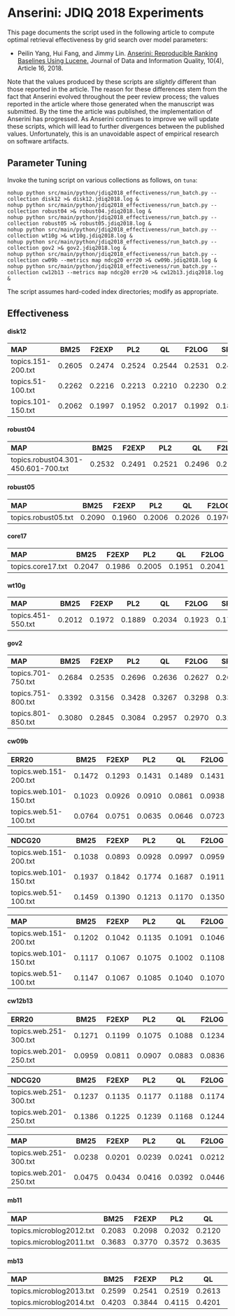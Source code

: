 # Anserini: JDIQ 2018 Experiments

This page documents the script used in the following article to compute optimal retrieval effectiveness by grid search over model parameters:

+ Peilin Yang, Hui Fang, and Jimmy Lin. [Anserini: Reproducible Ranking Baselines Using Lucene.](https://dl.acm.org/citation.cfm?doid=3289400.3239571) Journal of Data and Information Quality, 10(4), Article 16, 2018.

Note that the values produced by these scripts are _slightly_ different than those reported in the article.
The reason for these differences stem from the fact that Anserini evolved throughout the peer review process; the values reported in the article where those generated when the manuscript was submitted.
By the time the article was published, the implementation of Anserini has progressed.
As Anserini continues to improve we will update these scripts, which will lead to further divergences between the published values.
Unfortunately, this is an unavoidable aspect of empirical research on software artifacts.

## Parameter Tuning

Invoke the tuning script on various collections as follows, on `tuna`:

```
nohup python src/main/python/jdiq2018_effectiveness/run_batch.py --collection disk12 >& disk12.jdiq2018.log &
nohup python src/main/python/jdiq2018_effectiveness/run_batch.py --collection robust04 >& robust04.jdiq2018.log &
nohup python src/main/python/jdiq2018_effectiveness/run_batch.py --collection robust05 >& robust05.jdiq2018.log &
nohup python src/main/python/jdiq2018_effectiveness/run_batch.py --collection wt10g >& wt10g.jdiq2018.log &
nohup python src/main/python/jdiq2018_effectiveness/run_batch.py --collection gov2 >& gov2.jdiq2018.log &
nohup python src/main/python/jdiq2018_effectiveness/run_batch.py --collection cw09b --metrics map ndcg20 err20 >& cw09b.jdiq2018.log &
nohup python src/main/python/jdiq2018_effectiveness/run_batch.py --collection cw12b13 --metrics map ndcg20 err20 >& cw12b13.jdiq2018.log &
```

The script assumes hard-coded index directories; modify as appropriate.

## Effectiveness

#### disk12
MAP                                     | BM25      | F2EXP     | PL2       | QL        | F2LOG     | SPL       |
:---------------------------------------|-----------|-----------|-----------|-----------|-----------|-----------|
topics.151-200.txt                      | 0.2605    | 0.2474    | 0.2524    | 0.2544    | 0.2531    | 0.2448    |
topics.51-100.txt                       | 0.2262    | 0.2216    | 0.2213    | 0.2210    | 0.2230    | 0.2189    |
topics.101-150.txt                      | 0.2062    | 0.1997    | 0.1952    | 0.2017    | 0.1992    | 0.1819    |


#### robust04
MAP                                     | BM25      | F2EXP     | PL2       | QL        | F2LOG     | SPL       |
:---------------------------------------|-----------|-----------|-----------|-----------|-----------|-----------|
topics.robust04.301-450.601-700.txt     | 0.2532    | 0.2491    | 0.2521    | 0.2496    | 0.2500    | 0.2502    |


#### robust05
MAP                                     | BM25      | F2EXP     | PL2       | QL        | F2LOG     | SPL       |
:---------------------------------------|-----------|-----------|-----------|-----------|-----------|-----------|
topics.robust05.txt                     | 0.2090    | 0.1960    | 0.2006    | 0.2026    | 0.1976    | 0.1969    |


#### core17
MAP                                     | BM25      | F2EXP     | PL2       | QL        | F2LOG     | SPL       |
:---------------------------------------|-----------|-----------|-----------|-----------|-----------|-----------|
topics.core17.txt                       | 0.2047    | 0.1986    | 0.2005    | 0.1951    | 0.2041    | 0.1981    |


#### wt10g
MAP                                     | BM25      | F2EXP     | PL2       | QL        | F2LOG     | SPL       |
:---------------------------------------|-----------|-----------|-----------|-----------|-----------|-----------|
topics.451-550.txt                      | 0.2012    | 0.1972    | 0.1889    | 0.2034    | 0.1923    | 0.1726    |


#### gov2
MAP                                     | BM25      | F2EXP     | PL2       | QL        | F2LOG     | SPL       |
:---------------------------------------|-----------|-----------|-----------|-----------|-----------|-----------|
topics.701-750.txt                      | 0.2684    | 0.2535    | 0.2696    | 0.2636    | 0.2627    | 0.2687    |
topics.751-800.txt                      | 0.3392    | 0.3156    | 0.3428    | 0.3267    | 0.3298    | 0.3386    |
topics.801-850.txt                      | 0.3080    | 0.2845    | 0.3084    | 0.2957    | 0.2970    | 0.3140    |


#### cw09b
ERR20                                   | BM25      | F2EXP     | PL2       | QL        | F2LOG     | SPL       |
:---------------------------------------|-----------|-----------|-----------|-----------|-----------|-----------|
topics.web.151-200.txt                  | 0.1472    | 0.1293    | 0.1431    | 0.1489    | 0.1431    | 0.1435    |
topics.web.101-150.txt                  | 0.1023    | 0.0926    | 0.0910    | 0.0861    | 0.0938    | 0.0908    |
topics.web.51-100.txt                   | 0.0764    | 0.0751    | 0.0635    | 0.0646    | 0.0723    | 0.0665    |


NDCG20                                  | BM25      | F2EXP     | PL2       | QL        | F2LOG     | SPL       |
:---------------------------------------|-----------|-----------|-----------|-----------|-----------|-----------|
topics.web.151-200.txt                  | 0.1038    | 0.0893    | 0.0928    | 0.0997    | 0.0959    | 0.0931    |
topics.web.101-150.txt                  | 0.1937    | 0.1842    | 0.1774    | 0.1687    | 0.1911    | 0.1762    |
topics.web.51-100.txt                   | 0.1459    | 0.1390    | 0.1213    | 0.1170    | 0.1350    | 0.1232    |


MAP                                     | BM25      | F2EXP     | PL2       | QL        | F2LOG     | SPL       |
:---------------------------------------|-----------|-----------|-----------|-----------|-----------|-----------|
topics.web.151-200.txt                  | 0.1202    | 0.1042    | 0.1135    | 0.1091    | 0.1046    | 0.1131    |
topics.web.101-150.txt                  | 0.1117    | 0.1067    | 0.1075    | 0.1002    | 0.1108    | 0.1066    |
topics.web.51-100.txt                   | 0.1147    | 0.1067    | 0.1085    | 0.1040    | 0.1070    | 0.1077    |


#### cw12b13
ERR20                                   | BM25      | F2EXP     | PL2       | QL        | F2LOG     | SPL       |
:---------------------------------------|-----------|-----------|-----------|-----------|-----------|-----------|
topics.web.251-300.txt                  | 0.1271    | 0.1199    | 0.1075    | 0.1088    | 0.1234    | 0.1090    |
topics.web.201-250.txt                  | 0.0959    | 0.0811    | 0.0907    | 0.0883    | 0.0836    | 0.0905    |


NDCG20                                  | BM25      | F2EXP     | PL2       | QL        | F2LOG     | SPL       |
:---------------------------------------|-----------|-----------|-----------|-----------|-----------|-----------|
topics.web.251-300.txt                  | 0.1237    | 0.1135    | 0.1177    | 0.1188    | 0.1174    | 0.1179    |
topics.web.201-250.txt                  | 0.1386    | 0.1225    | 0.1239    | 0.1168    | 0.1244    | 0.1253    |


MAP                                     | BM25      | F2EXP     | PL2       | QL        | F2LOG     | SPL       |
:---------------------------------------|-----------|-----------|-----------|-----------|-----------|-----------|
topics.web.251-300.txt                  | 0.0238    | 0.0201    | 0.0239    | 0.0241    | 0.0212    | 0.0238    |
topics.web.201-250.txt                  | 0.0475    | 0.0434    | 0.0416    | 0.0392    | 0.0446    | 0.0412    |


#### mb11
MAP                                     | BM25      | F2EXP     | PL2       | QL        | F2LOG     | SPL       |
:---------------------------------------|-----------|-----------|-----------|-----------|-----------|-----------|
topics.microblog2012.txt                | 0.2083    | 0.2098    | 0.2032    | 0.2120    | 0.2018    | 0.2050    |
topics.microblog2011.txt                | 0.3683    | 0.3770    | 0.3572    | 0.3635    | 0.3823    | 0.3601    |


#### mb13
MAP                                     | BM25      | F2EXP     | PL2       | QL        | F2LOG     | SPL       |
:---------------------------------------|-----------|-----------|-----------|-----------|-----------|-----------|
topics.microblog2013.txt                | 0.2599    | 0.2541    | 0.2519    | 0.2613    | 0.2622    | 0.2536    |
topics.microblog2014.txt                | 0.4203    | 0.3844    | 0.4115    | 0.4201    | 0.4104    | 0.4132    |


